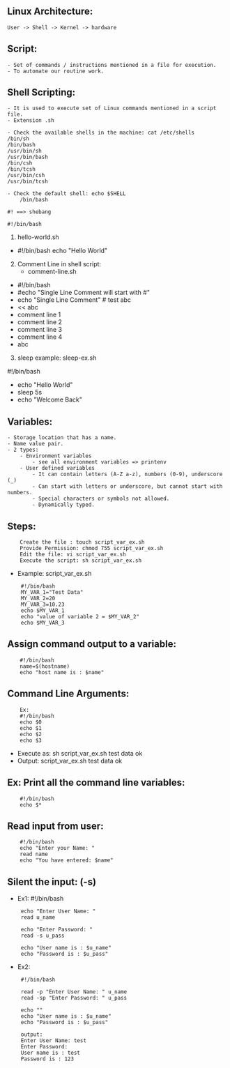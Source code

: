 ## Linux Architecture:
	User -> Shell -> Kernel -> hardware

## Script:
	- Set of commands / instructions mentioned in a file for execution.
	- To automate our routine work.

## Shell Scripting:
	- It is used to execute set of Linux commands mentioned in a script file.
	- Extension .sh

	- Check the available shells in the machine: cat /etc/shells
	/bin/sh
	/bin/bash
	/usr/bin/sh
	/usr/bin/bash
	/bin/csh
	/bin/tcsh
	/usr/bin/csh
	/usr/bin/tcsh

	- Check the default shell: echo $SHELL
		/bin/bash
	
	#! ==> shebang

	#!/bin/bash
	
1. hello-world.sh

 - #!/bin/bash
   echo "Hello World"

2. Comment Line in shell script:
	 - comment-line.sh
	
 - #!/bin/bash
 - #echo "Single Line Comment will start with #"
 - echo "Single Line Comment" # test abc
 - << abc
 - comment line 1
 - comment line 2
 - comment line 3
 - comment line 4
 - abc

3. sleep example:
	sleep-ex.sh

#!/bin/bash
 - echo "Hello World"
 - sleep 5s
 - echo "Welcome Back"


## Variables:
	- Storage location that has a name.
	- Name value pair.
	- 2 types:
		- Environment variables
			- see all environment variables => printenv
		- User defined variables
			- It can contain letters (A-Z a-z), numbers (0-9), underscore (_)
			- Can start with letters or underscore, but cannot start with numbers.
			- Special characters or symbols not allowed.
			- Dynamically typed.
			
			

## Steps:

		Create the file : touch script_var_ex.sh
		Provide Permission: chmod 755 script_var_ex.sh
		Edit the file: vi script_var_ex.sh
		Execute the script: sh script_var_ex.sh

 - Example: script_var_ex.sh
   
		#!/bin/bash
		MY_VAR_1="Test Data"
		MY_VAR_2=20
		MY_VAR_3=10.23
		echo $MY_VAR_1
		echo "value of variable 2 = $MY_VAR_2"
		echo $MY_VAR_3
		
## Assign command output to a variable:

		#!/bin/bash
		name=$(hostname)
		echo "host name is : $name"


## Command Line Arguments:

		Ex: 
		#!/bin/bash
		echo $0
		echo $1
		echo $2
		echo $3

 - Execute as: sh script_var_ex.sh test data ok
 - Output:
		script_var_ex.sh
		test
		data
		ok

## Ex: Print all the command line variables:

		#!/bin/bash
		echo $*

## Read input from user:

		#!/bin/bash
		echo "Enter your Name: "
		read name
		echo "You have entered: $name"

## Silent the input: (-s)
 - Ex1:
		#!/bin/bash

		echo "Enter User Name: "
		read u_name

		echo "Enter Password: "
		read -s u_pass

		echo "User name is : $u_name"
		echo "Password is : $u_pass"

 - Ex2:

		#!/bin/bash

		read -p "Enter User Name: " u_name
		read -sp "Enter Password: " u_pass

		echo ""
		echo "User name is : $u_name"
		echo "Password is : $u_pass"

		output:
		Enter User Name: test
		Enter Password:
		User name is : test
		Password is : 123




